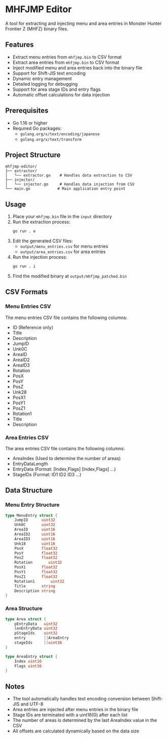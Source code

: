 # MHFJMP Editor

A tool for extracting and injecting menu and area entries in Monster Hunter Frontier Z (MHFZ) binary files.

## Features

- Extract menu entries from `mhfjmp.bin` to CSV format
- Extract area entries from `mhfjmp.bin` to CSV format
- Inject modified menu and area entries back into the binary file
- Support for Shift-JIS text encoding
- Dynamic entry management
- Detailed logging for debugging
- Support for area stage IDs and entry flags
- Automatic offset calculations for data injection

## Prerequisites

- Go 1.16 or higher
- Required Go packages:
  - `golang.org/x/text/encoding/japanese`
  - `golang.org/x/text/transform`

## Project Structure

```
mhfjmp-editor/
├── extractor/
│   └── extractor.go    # Handles data extraction to CSV
├── injector/
│   └── injector.go     # Handles data injection from CSV
└── main.go            # Main application entry point
```

## Usage

1. Place your `mhfjmp.bin` file in the `input` directory
2. Run the extraction process:
   ```bash
   go run . e
   ```
3. Edit the generated CSV files:
   - `output/menu_entries.csv` for menu entries
   - `output/area_entries.csv` for area entries
4. Run the injection process:
   ```bash
   go run . i
   ```
5. Find the modified binary at `output/mhfjmp_patched.bin`

## CSV Formats

### Menu Entries CSV
The menu entries CSV file contains the following columns:
- ID (Reference only)
- Title
- Description
- JumpID
- Unk0C
- AreaID
- AreaID2
- AreaID3
- Rotation
- PosX
- PosY
- PosZ
- Unk28
- PosX1
- PosY1
- PosZ1
- Rotation1
- Title
- Description

### Area Entries CSV
The area entries CSV file contains the following columns:
- AreaIndex (Used to determine the number of areas)
- EntryDataLength
- EntryData (Format: [Index,Flags] [Index,Flags] ...)
- StageIDs (Format: ID1 ID2 ID3 ...)

## Data Structure

### Menu Entry Structure
```go
type MenuEntry struct {
    JumpID      uint32
    Unk0C       uint32
    AreaID      uint16
    AreaID2     uint16
    AreaID3     uint16
    Unk18       uint16
    PosX        float32
    PosY        float32
    PosZ        float32
    Rotation       uint32
    PosX1       float32
    PosY1       float32
    PosZ1       float32
    Rotation1       uint32
    Title       string
    Description string
}
```

### Area Structure
```go
type Area struct {
    pEntryData   uint32
    lenEntryData uint32
    pStageIds    uint32
    entry        []AreaEntry
    stageIds     []uint16
}

type AreaEntry struct {
    Index uint16
    Flags uint16
}
```

## Notes

- The tool automatically handles text encoding conversion between Shift-JIS and UTF-8
- Area entries are injected after menu entries in the binary file
- Stage IDs are terminated with a uint16(0) after each list
- The number of areas is determined by the last AreaIndex value in the CSV
- All offsets are calculated dynamically based on the data size
